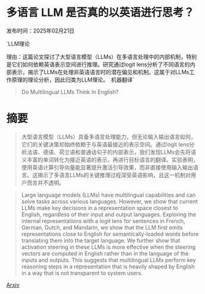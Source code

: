 # 多语言 LLM 是否真的以英语进行思考？

发布时间：2025年02月21日

`LLM理论

理由：这篇论文探讨了大型语言模型（LLMs）在多语言处理中的内部机制，特别是它们如何依赖英语表示空间进行推理。研究通过logit lens分析了不同语言的内部表示，揭示了LLMs在处理非英语语言时的潜在偏见和机制。这属于对LLMs工作原理的理论分析，因此归类为LLM理论。` `机器翻译`

> Do Multilingual LLMs Think In English?

# 摘要

> 大型语言模型（LLMs）具备多语言处理能力，但无论输入输出语言如何，它们的关键决策却始终依赖于与英语最接近的表示空间。通过logit lens分析法语、德语、荷兰语和普通话句子的内部表示，我们发现LLMs会先将语义丰富的单词转化为接近英语的表示，再进行目标语言的翻译。实验表明，使用英语计算引导向量能显著提升激活引导效果，而非直接使用输入输出语言。这揭示了多语言LLMs的关键推理过程深受英语影响，且这一机制对用户而言并不透明。

> Large language models (LLMs) have multilingual capabilities and can solve tasks across various languages. However, we show that current LLMs make key decisions in a representation space closest to English, regardless of their input and output languages. Exploring the internal representations with a logit lens for sentences in French, German, Dutch, and Mandarin, we show that the LLM first emits representations close to English for semantically-loaded words before translating them into the target language. We further show that activation steering in these LLMs is more effective when the steering vectors are computed in English rather than in the language of the inputs and outputs. This suggests that multilingual LLMs perform key reasoning steps in a representation that is heavily shaped by English in a way that is not transparent to system users.

[Arxiv](https://arxiv.org/abs/2502.15603)